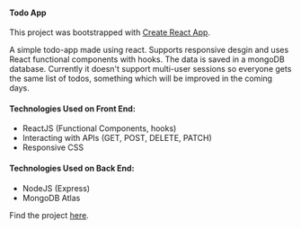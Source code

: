 #### Todo App
This project was bootstrapped with [Create React App](https://github.com/facebookincubator/create-react-app).

A simple todo-app made using react. Supports responsive desgin and uses React functional components with hooks.
The data is saved in a mongoDB database. Currently it doesn't support multi-user sessions so everyone gets the same
list of todos, something which will be improved in the coming days.

#### Technologies Used on Front End:
- ReactJS (Functional Components, hooks)
- Interacting with APIs (GET, POST, DELETE, PATCH)
- Responsive CSS 

#### Technologies Used on Back End:
- NodeJS (Express)
- MongoDB Atlas

Find the project [here](https://iamprakharjaiswal.github.io/todoapp). 